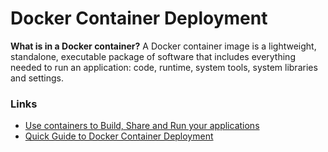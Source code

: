 # Docker Container Deployment

**What is in a Docker container?**
A Docker container image is a lightweight, standalone, executable package of software that includes everything needed to run an application: code, runtime, system tools, system libraries and settings.

### Links

- [Use containers to Build, Share and Run your applications](https://www.docker.com/resources/what-container/)
- [Quick Guide to Docker Container Deployment](https://medium.com/@rawisglenn/quick-guide-to-docker-container-deployment-74b4a9bc911c)